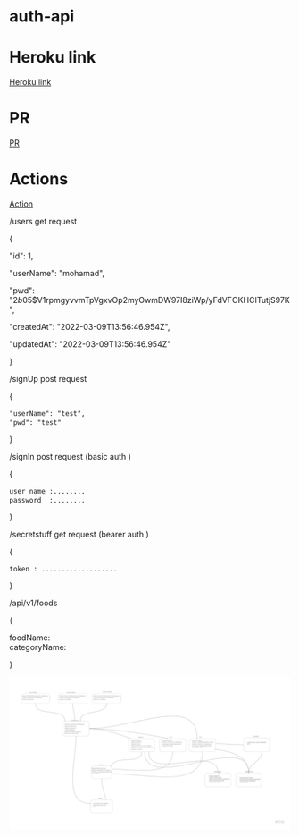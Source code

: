 # auth-api

# Heroku link  
[Heroku link](https://obieda-auth-api.herokuapp.com/users)

# PR
[PR](https://github.com/Oubaida996/auth-api/pull/1)  

# Actions
[Action](https://github.com/Oubaida996/auth-api/actions)

/users get request    
 
{  

"id": 1,  

"userName": "mohamad",  

"pwd": "$2b$05$V1rpmgyvvmTpVgxvOp2myOwmDW97I8ziWp/yFdVFOKHCITutjS97K",  

"createdAt": "2022-03-09T13:56:46.954Z",  

"updatedAt": "2022-03-09T13:56:46.954Z"  


}

    


  /signUp  post request  

{  

    "userName": "test",
    "pwd": "test"  

} 


  /signIn  post request    (basic auth )  

{  

    user name :........  
    password  :........  


}

  /secretstuff  get request    (bearer auth )  

{  

    token : ...................  

}  

  /api/v1/foods 

{  

  foodName:   
  categoryName:  

} 

![UML](./assets/auth-api.jpg)  
